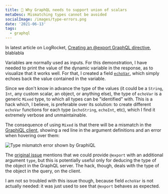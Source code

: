 ```yaml
---
title: 🤔 Why GraphQL needs to support union of scalars
metaDesc: Mismatching types cannot be avoided
socialImage: /images/type-errors.png
date: '2021-06-13'
tags:
  - graphql
---
```


In latest article on LogRocket, [Creating an @export GraphQL directive](...), blablabla

Variables are normally used as inputs. For this demonstration, I have needed to print the value of the dynamic variable in the response, as to visualize that it works well. For that, I created a field [`echoVar`](https://github.com/GraphQLByPoP/graphql/blob/9d2f983b8374222cda6e4eb87de0e268ccf6f7b0/src/FieldResolvers/ConditionalOnEnvironment/VariablesAsExpressions/VariablesAsExpressionsRootFieldResolver.php), which simply echoes back the value contained in the variable.

Since we don't know in advance the type of the values (it could be a `String`, `Int`, any custom scalar, an object, or anything else), the type of `echoVar` is a generic `Mixed` type, to which all types can be "identified" with. This is a hack which, I believe, is preferable over its solution: to create different `echoVar` functions for each type (`echoString`, `echoInt`, etc), which I find it extremely verbose and unmaintainable.

The consequence of using `Mixed` is that there will be a mismatch in the [GraphiQL client](https://newapi.getpop.org/graphiql/?query=query%20GetSomeData(%0A%20%20%24_firstPostTitle%3A%20String%20%3D%20%22%22%2C%0A%20%20%24_postTitles%3A%20%5BString%5D%20%3D%20%5B%5D%2C%0A%20%20%24_firstPostData%3A%20Mixed%20%3D%20%7B%7D%2C%0A%20%20%24_postData%3A%20%5BMixed%5D%20%3D%20%5B%5D%0A)%20%7B%0A%20%20post(id%3A1)%20%7B%0A%20%20%20%20title%20%40export(as%3A%22_firstPostTitle%22)%0A%20%20%20%20title%20%40export(as%3A%22_firstPostData%22)%0A%20%20%20%20date%20%40export(as%3A%22_firstPostData%22)%0A%20%20%7D%0A%20%20posts(limit%3A2)%20%7B%0A%20%20%20%20title%20%40export(as%3A%22_postTitles%22)%0A%20%20%20%20title%20%40export(as%3A%22_postData%22)%0A%20%20%20%20date%20%40export(as%3A%22_postData%22)%0A%20%20%7D%0A%20%20self%20%7B%0A%20%20%20%20_firstPostTitle%3A%20echoVar(variable%3A%20%24_firstPostTitle)%0A%20%20%20%20_postTitles%3A%20echoVar(variable%3A%20%24_postTitles)%0A%20%20%20%20_firstPostData%3A%20echoVar(variable%3A%20%24_firstPostData)%0A%20%20%20%20_postData%3A%20echoVar(variable%3A%20%24_postData)%0A%20%20%7D%0A%7D&operationName=GetSomeData), showing a red line in the argument definitions and an error when hovering over them:

![Type mismatch error shown by GraphiQL](/images/type-errors.png)

The [original issue](https://github.com/graphql/graphql-spec/issues/583#issue-442887842) mentions that we could provide `@export` with an additional argument `type`, but this is potentially useful only for deducing the type of the object in the GraphQL server. The hack, though, deals with the type of the object in the query, on the client. 

I am not so troubled with this issue though, because field `echoVar` is not actually needed: it was just used to see that `@export` behaves as expected.